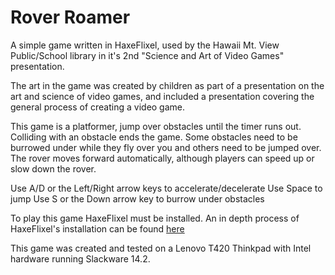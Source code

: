 # Rover Roamer

A simple game written in HaxeFlixel, used by the Hawaii Mt. View Public/School 
library in it's 2nd "Science and Art of Video Games" presentation.

The art in the game was created by children as part of a presentation on the 
art and science of video games, and included a presentation covering the 
general process of creating a video game. 

This game is a platformer, jump over obstacles until the timer runs out. 
Colliding with an obstacle ends the game. Some obstacles need to be burrowed 
under while they fly over you and others need to be jumped over. The rover moves
forward automatically, although players can speed up or slow down the rover.

Use A/D or the Left/Right arrow keys to accelerate/decelerate 
Use Space to jump
Use S or the Down arrow key to burrow under obstacles

To play this game HaxeFlixel must be installed.
An in depth process of HaxeFlixel's installation can be found 
[here](https://haxeflixel.com/documentation/getting-started/)

This game was created and tested on a Lenovo T420 Thinkpad with Intel hardware 
running Slackware 14.2.